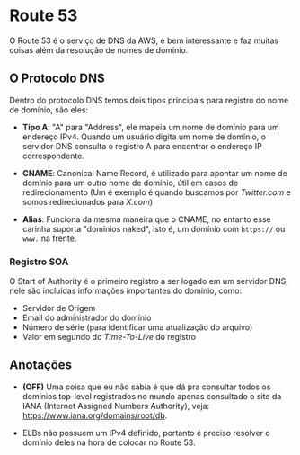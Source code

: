 # Route 53
O Route 53 é o serviço de DNS da AWS, é bem interessante e faz muitas coisas além da resolução de nomes de domínio.


## O Protocolo DNS
Dentro do protocolo DNS temos dois tipos principais para registro do nome de domínio, são eles:

- **Tipo A**: "A" para "Address", ele mapeia um nome de domínio para um endereço IPv4. Quando um usuário digita um nome de domínio, o servidor DNS consulta o registro A para encontrar o endereço IP correspondente.

- **CNAME**: Canonical Name Record, é utilizado para apontar um nome de domínio para um outro nome de domínio, útil em casos de redirecionamento (Um é exemplo é quando buscamos por *Twitter.com* e somos redirecionados para *X.com*)

- **Alias**: Funciona da mesma maneira que o CNAME, no entanto esse carinha suporta "domínios naked", isto é, um domínio com `https://` ou `www.` na frente.

### Registro SOA
O Start of Authority é o primeiro registro a ser logado em um servidor DNS, nele são incluídas informações importantes do domínio, como:
- Servidor de Origem
- Email do administrador do domínio
- Número de série (para identificar uma atualização do arquivo)
- Valor em segundo do *Time-To-Live* do registro






## Anotações
- **(OFF)** Uma coisa que eu não sabia é que dá pra consultar todos os domínios top-level registrados no mundo apenas consultado o site da IANA (Internet Assigned Numbers Authority), veja: https://www.iana.org/domains/root/db.

- ELBs não possuem um IPv4 definido, portanto é preciso resolver o domínio deles na hora de colocar no Route 53.